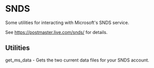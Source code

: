 SNDS
====

Some utilities for interacting with Microsoft's SNDS service.

See https://postmaster.live.com/snds/ for details.

Utilities
---------

get_ms_data - Gets the two current data files for your SNDS account.
